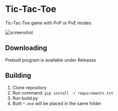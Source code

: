 # Tic-Tac-Toe
Tic-Tac-Toe game with PvP or PvE modes


![screenshot](https://user-images.githubusercontent.com/40371578/178156684-3e35d474-c766-4320-8f9f-da8d8d208f31.png)



## Downloading
Prebuilt program is available under Releases

## Building
1. Clone repository
2. Run command: `pip install -r requirements.txt`
3. Run build.py
4. Built `*.exe` will be placed in the same folder